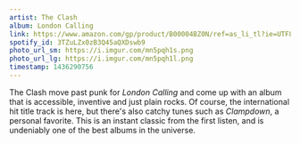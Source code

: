 ```yaml
---
artist: The Clash
album: London Calling
link: https://www.amazon.com/gp/product/B00004BZ0N/ref=as_li_tl?ie=UTF8&camp=1789&creative=390957&creativeASIN=B00004BZ0N&linkCode=as2&tag=besalbintheun-20&linkId=N4JOXUM6YIMFOMGU
spotify_id: 3TZuLZx0zB3Q45aQXDswb9
photo_url_sm: https://i.imgur.com/mn5pqh1s.png
photo_url_lg: https://i.imgur.com/mn5pqh1l.png
timestamp: 1436290756
---
```

The Clash move past punk for *London Calling* and come up with an album that is accessible, inventive and just plain rocks. Of course, the international hit title track is here, but there's also catchy tunes such as *Clampdown*, a personal favorite. This is an instant classic from the first listen, and is undeniably one of the best albums in the universe.